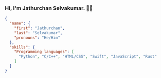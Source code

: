### Hi, I'm Jathurchan Selvakumar. 👋🏽

``` json
{
  "name": {
    "first": "Jathurchan",
    "last": "Selvakumar",
    "pronouns": "He/Him"
  },
  "skills": {
    "Programming languages": [
      "Python", "C/C++", "HTML/CSS", "Swift", "JavaScript", "Rust" 
    ]
  }
}
```
